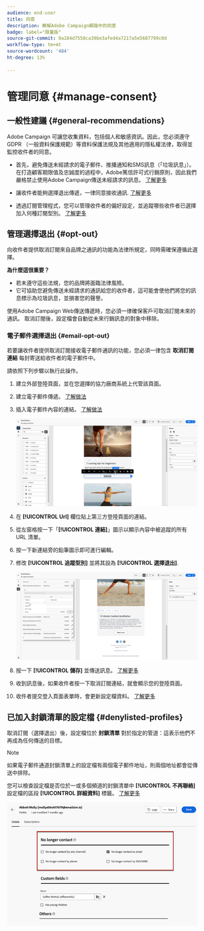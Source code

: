 ```yaml
---
audience: end-user
title: 同意
description: 瞭解Adobe Campaign網路中的同意
badge: label="限量版"
source-git-commit: 9a184d7558ca39be3afed4a7217a5e5687799c0d
workflow-type: tm+mt
source-wordcount: '484'
ht-degree: 13%

---
```


# 管理同意 {#manage-consent}

## 一般性建議 {#general-recommendations}

Adobe Campaign 可讓您收集資料，包括個人和敏感資訊。因此，您必須遵守GDPR （一般資料保護規範）等資料保護法規及其他適用的隱私權法律，取得並監控收件者的同意。

* 首先，避免傳送未經請求的電子郵件、推播通知和SMS訊息（「垃圾訊息」）。 在打造顧客期限值及忠誠度的過程中，Adobe篤信許可式行銷原則，因此我們嚴格禁止使用Adobe Campaign傳送未經請求的訊息。 [了解更多](#denylisted-profiles)

* 讓收件者能夠選擇退出傳遞，一律同意接收通訊<!-- and keep honoring opt-out requests as quickly as possible-->. [了解更多](#opt-out)

* 透過訂閱管理程式，您可以管理收件者的偏好設定，並追蹤哪些收件者已選擇加入何種訂閱型別。 [了解更多](../../delivery/using/about-services-and-subscriptions.md)

## 管理選擇退出 {#opt-out}

向收件者提供取消訂閱來自品牌之通訊的功能為法律所規定，同時需確保遵循此選擇。 <!--Learn more about the applicable legislation in the [Adobe Campaign Classic v7 documentation](https://experienceleague.adobe.com/docs/campaign-classic/using/getting-started/privacy/privacy-and-recommendations.html#privacy-regulations){target="_blank"}.-->

**為什麼這很重要？**

* 若未遵守這些法規，您的品牌將面臨法律風險。
* 它可協助您避免傳送未經請求的通訊給您的收件者，這可能會使他們將您的訊息標示為垃圾訊息，並損害您的聲譽。

使用Adobe Campaign Web傳送傳遞時，您必須一律確保客戶可取消訂閱未來的通訊。 取消訂閱後，設定檔會自動從未來行銷訊息的對象中移除。

### 電子郵件選擇退出 {#email-opt-out}

若要讓收件者提供取消訂閱接收電子郵件通訊的功能，您必須一律包含 **取消訂閱連結** 每封寄送給收件者的電子郵件中。

請依照下列步驟以執行此操作。

1. 建立外部登陸頁面，並在您選擇的協力廠商系統上代管該頁面。

1. 建立電子郵件傳遞。 [了解做法](../email/create-email.md)

1. 插入電子郵件內容的連結。 [了解做法](../email/message-tracking.md#insert-links)

   ![](../email/assets/message-tracking-insert-link.png)

1. 在 **[!UICONTROL Url]** 欄位貼上第三方登陸頁面的連結。

1. 從左窗格按一下「**[!UICONTROL 連結]**」圖示以顯示內容中被追蹤的所有 URL 清單。

1. 按一下新連結旁的鉛筆圖示即可進行編輯。

1. 修改 **[!UICONTROL 追蹤型別]** 並將其設為 **[!UICONTROL 選擇退出]**.

   ![](../email/assets/message-tracking-edit-a-link.png)

1. 按一下 **[!UICONTROL 儲存]** 並傳送訊息。 [了解更多](../monitor/prepare-send.md)

1. 收到訊息後，如果收件者按一下取消訂閱連結，就會顯示您的登陸頁面。

1. 收件者提交登入頁面表單時，會更新設定檔資料。 [了解更多](#denylisted-profiles)

<!--Any other option availabe such as one-click opt-out link or List-Unsubscribe (to include an unsubscribe link in the email header) to enable opt-out in a delivery?-->

## 已加入封鎖清單的設定檔 {#denylisted-profiles}

取消訂閱（選擇退出）後，設定檔位於 **封鎖清單** 對於指定的管道：這表示他們不再成為任何傳送的目標。

>[!NOTE]
>
>如果電子郵件通道封鎖清單上的設定檔有兩個電子郵件地址，則兩個地址都會從傳送中排除。

您可以檢查設定檔是否位於一或多個頻道的封鎖清單中 **[!UICONTROL 不再聯絡]** 設定檔的區段 **[!UICONTROL 詳細資料]** 標籤。 [了解更多](../audience/about-recipients.md#access)

![](assets/profile-no-longer-contact.png)

<!--Denylisted status on quarantine list

Additionally, when recipients report your message as spam, or reply to an SMS message with a keyword such as "STOP", their address or phone number is quarantined with the **[!UICONTROL Denylisted]** status. Their profile is updated accordingly.

QUESTION: When a user marks an email as spam, is the profile's No longer contact section also updated? Apparently no (not the same = quarantine vs denylist)

>[!NOTE]
>
>The **[!UICONTROL Denylisted]** status refers to the address only, the profile is not on the denylist, so that the user continues receiving SMS messages and push notifications.

Learn more about Feedback loops in the [Delivery Best Practices Guide](https://experienceleague.adobe.com/docs/deliverability-learn/deliverability-best-practice-guide/transition-process/infrastructure.html#feedback-loops){target="_blank"}.

Learn more on quarantine in the [Campaign v8 (client console) documentation](https://experienceleague.adobe.com/docs/campaign/campaign-v8/send/failures/quarantines.html#non-deliverable-bounces){target="_blank"}.-->



